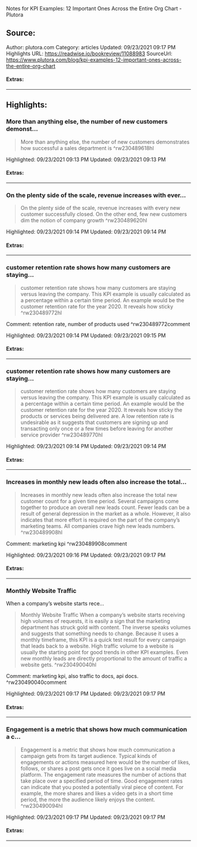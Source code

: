 Notes for KPI Examples: 12 Important Ones Across the Entire Org Chart - Plutora

## Source:
Author: plutora.com
Category: articles
Updated: 09/23/2021 09:17 PM
Highlights URL: https://readwise.io/bookreview/11088983
SourceUrl: https://www.plutora.com/blog/kpi-examples-12-important-ones-across-the-entire-org-chart


#### Extras:


 
-----
 ## Highlights:

### More than anything else, the number of new customers demonst...
>More than anything else, the number of new customers demonstrates how successful a sales department is ^rw230489618hl


Highlighted: 09/23/2021 09:13 PM
Updated: 09/23/2021 09:13 PM


#### Extras:



------

### On the plenty side of the scale, revenue increases with ever...
>On the plenty side of the scale, revenue increases with every new customer successfully closed. On the other end, few new customers dim the notion of company growth ^rw230489620hl


Highlighted: 09/23/2021 09:14 PM
Updated: 09/23/2021 09:14 PM


#### Extras:



------

### customer retention rate shows how many customers are staying...
>customer retention rate shows how many customers are staying versus leaving the company. This KPI example is usually calculated as a percentage within a certain time period. An example would be the customer retention rate for the year 2020. It reveals how sticky ^rw230489772hl

Comment: retention rate, number of products used ^rw230489772comment

Highlighted: 09/23/2021 09:14 PM
Updated: 09/23/2021 09:15 PM


#### Extras:



------

### customer retention rate shows how many customers are staying...
>customer retention rate shows how many customers are staying versus leaving the company. This KPI example is usually calculated as a percentage within a certain time period. An example would be the customer retention rate for the year 2020. It reveals how sticky the products or services being delivered are. A low retention rate is undesirable as it suggests that customers are signing up and transacting only once or a few times before leaving for another service provider ^rw230489770hl


Highlighted: 09/23/2021 09:14 PM
Updated: 09/23/2021 09:14 PM


#### Extras:



------

### Increases in monthly new leads often also increase the total...
>Increases in monthly new leads often also increase the total new customer count for a given time period. Several campaigns come together to produce an overall new leads count. Fewer leads can be a result of general depression in the market as a whole. However, it also indicates that more effort is required on the part of the company’s marketing teams. All companies crave high new leads numbers. ^rw230489908hl

Comment: marketing kpi ^rw230489908comment

Highlighted: 09/23/2021 09:16 PM
Updated: 09/23/2021 09:17 PM


#### Extras:



------

### Monthly Website Traffic
When a company’s website starts rece...
>Monthly Website Traffic
When a company’s website starts receiving high volumes of requests, it is easily a sign that the marketing department has struck gold with content. The inverse speaks volumes and suggests that something needs to change. Because it uses a monthly timeframe, this KPI is a quick test result for every campaign that leads back to a website. High traffic volume to a website is usually the starting point for good trends in other KPI examples. Even new monthly leads are directly proportional to the amount of traffic a website gets. ^rw230490040hl

Comment: marketing kpi, also traffic to docs, api docs. ^rw230490040comment

Highlighted: 09/23/2021 09:17 PM
Updated: 09/23/2021 09:17 PM


#### Extras:



------

### Engagement is a metric that shows how much communication a c...
>Engagement is a metric that shows how much communication a campaign gets from its target audience. Typical kinds of engagements or actions measured here would be the number of likes, follows, or shares a post gets once it goes live on a social media platform. The engagement rate measures the number of actions that take place over a specified period of time. Good engagement rates can indicate that you posted a potentially viral piece of content. For example, the more shares and likes a video gets in a short time period, the more the audience likely enjoys the content. ^rw230490094hl


Highlighted: 09/23/2021 09:17 PM
Updated: 09/23/2021 09:17 PM


#### Extras:





------

